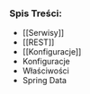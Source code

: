 ### Spis Treści:
- [[Serwisy]]
- [[REST]]
- [[Konfiguracje]]
- Konfiguracje
- Właściwości
- Spring Data